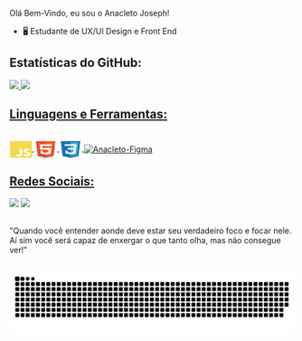 Olá Bem-Vindo, eu sou o Anacleto Joseph!

- 🖥️ Estudante de UX/UI Design e Front End

## Estatísticas do GitHub:
<div>
  <a href="https://github.com/Sr-Joseph">
  <img height="180em" src="https://github-readme-stats.vercel.app/api?username=Sr-Joseph&show_icons=true&theme=maroongold&include_all_commits=true&count_private=true"/>
  <img height="180em" src="https://github-readme-stats.vercel.app/api/top-langs/?username=Sr-Joseph&layout=compact&langs_count=7&theme=maroongold"/>
</div>
	
## Linguagens e Ferramentas:
<div style="display: inline_block"><br>
  <img align="center" alt="Anacleto-Js" height="30" width="40" src="https://raw.githubusercontent.com/devicons/devicon/master/icons/javascript/javascript-plain.svg">
  <img align="center" alt="Anacleto-HTML" height="30" width="40" src="https://raw.githubusercontent.com/devicons/devicon/master/icons/html5/html5-original.svg">
  <img align="center" alt="Anacleto-CSS" height="30" width="40" src="https://raw.githubusercontent.com/devicons/devicon/master/icons/css3/css3-original.svg">
  <img align="center" alt="Anacleto-Figma" height="30" width="40" src="https://cdn.jsdelivr.net/gh/devicons/devicon/icons/figma/figma-original.svg">
</div>
	
## Redes Sociais:
<div>
   <a href = "a.srjoseph1@gmail.com"><img src="https://img.shields.io/badge/Gmail-D14836?style=for-the-badge&logo=gmail&logoColor=white" target="_blank"></a>
   <a href="https://www.linkedin.com/in/anacleto-joseph/" target="_blank"><img src="https://img.shields.io/badge/-LinkedIn-%230077B5?style=for-the-badge&logo=linkedin&logoColor=white" target="_blank"></a>
</div>
	
##
<p>"Quando você entender aonde deve estar seu verdadeiro foco e focar nele.
Aí sim você será capaz de enxergar o que tanto olha, mas não consegue ver!"</p>
	
##
	
![Snake animation](https://github.com/Sr-Joseph/Sr-Joseph/blob/output/github-contribution-grid-snake.svg)	

##

